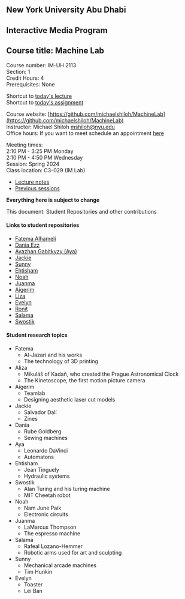 ## New York University Abu Dhabi    
## Interactive Media Program    
## Course title: Machine Lab  
Course number: IM-UH 2113  
Section: 1    
Credit Hours: 4         
Prerequisites: None       

Shortcut to [today's lecture](lectureNotes.md/#todays-lecture)  
Shortcut to [today's assignment](homework.md#todays-assignment)  

Course website: [https://github.com/michaelshiloh/MachineLab](https://github.com/michaelshiloh/MachineLab)      
Instructor: Michael Shiloh mshiloh@nyu.edu    
Office hours: If you want to meet schedule an appointment [here](https://calendly.com/michaelshiloh/office_hours)

Meeting times:    
	2:10 PM - 3:25 PM Monday  
	2:10 PM - 4:50 PM Wednesday  
Session: Spring 2024  
Class location: C3-029 (IM Lab)  
- [Lecture notes](lectureNotes.md)
- [Previous sessions](previousSessions/previousSessions.md)

**Everything here is subject to change**


This document: Student Repositories and other contributions

#### Links to student repositories

- [Fatema Alhameli](https://github.com/FatemaAlhameli/MachineLab)
- [Dania Ezz](https://github.com/daniaezz/machineLab)
- [Ayazhan Gabitkyzy (Aya)](https://github.com/ayag03/MachineLab)
- [Jackie](https://github.com/jackie-hen/machine-labs)
- [Sunny](https://github.com/ss14740/MachineLab)
- [Ehtisham](https://github.com/ehtishamoas/MachineLab)
- [Noah](https://github.com/npietrafesa/MachineLab)
- [Juanma](https://github.com/juanrozu23/MachineLab)
- [Aigerim](https://github.com/aigerimZhusubalieva/MachineLab)
- [Liza](https://github.com/lizadat/MachineLab)
- [Evelyn](https://github.com/eve1yniq/MachineLab)
- [Ronit](https://github.com/rs7358/MachineLab)
- [Salama](https://github.com/salamaAlmheiri/MachineLab)
- [Swostik](https://github.com/swostikpati/Machine-Lab)

#### Student research topics

- Fatema
    - Al-Jazari and his works 
    - The technology of 3D printing
- Aliza
    - Mikuláš of Kadaň, who created the Prague Astronomical Clock
    - The Kinetoscope, the first motion picture camera
- Aigerim
    - Teamlab
    - Designing aesthetic laser cut models
- Jackie
    - Salvador Dalí 
    - Zines
- Dania
    - Rube Goldberg
    - Sewing machines
- Aya
    - Leonardo DaVinci 
    - Automatons
- Ehtisham
    - Jean Tinguely
    - Hydraulic systems
- Swostik
    - Alan Turing and his turing machine
    - MIT Cheetah robot
- Noah
    - Nam June Paik
    - Electronic circuits
- Juanma
    - LaMarcus Thompson
    - The espresso machine
- Salama
    - Rafeal Lozano-Hemmer
    - Robotic arms used for art and sculpting
- Sunny
    - Mechanical arcade machines
    - Tim Hunkin
- Evelyn
    - Toaster
    - Lei Ban
